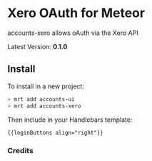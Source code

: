 Xero OAuth for Meteor
===============

accounts-xero allows oAuth via the Xero API

Latest Version: **0.1.0**

## Install

To install in a new project:
```bash
> mrt add accounts-ui
> mrt add accounts-xero
```

Then include in your Handlebars template:

```html
{{loginButtons align="right"}}
```

### Credits

